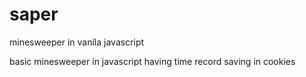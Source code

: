 # saper
minesweeper in vanila javascript 

basic minesweeper in javascript having time record saving in cookies 
